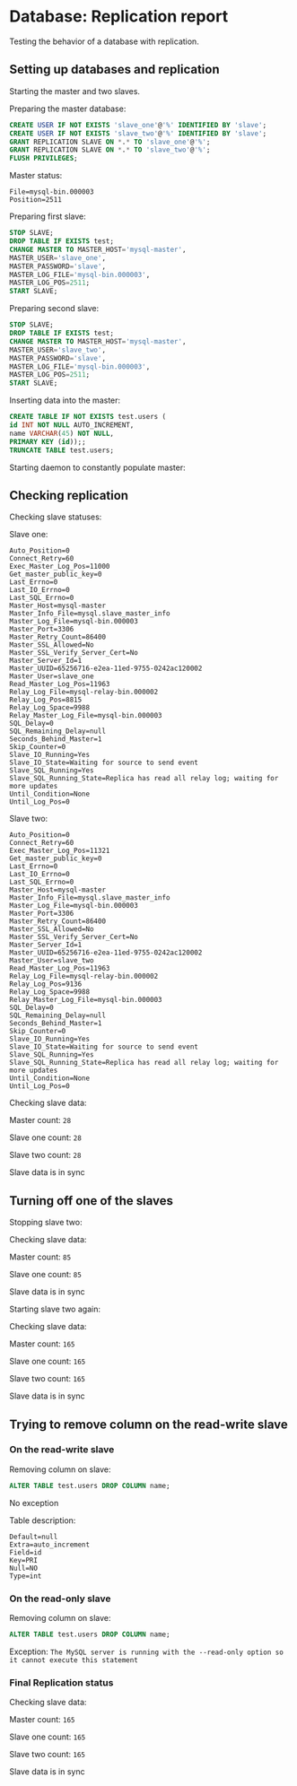 # Database: Replication report

Testing the behavior of a database with replication.

## Setting up databases and replication

Starting the master and two slaves.

Preparing the master database:

```sql
CREATE USER IF NOT EXISTS 'slave_one'@'%' IDENTIFIED BY 'slave';
CREATE USER IF NOT EXISTS 'slave_two'@'%' IDENTIFIED BY 'slave';
GRANT REPLICATION SLAVE ON *.* TO 'slave_one'@'%';
GRANT REPLICATION SLAVE ON *.* TO 'slave_two'@'%';
FLUSH PRIVILEGES;
```

Master status:

```
File=mysql-bin.000003
Position=2511
```

Preparing first slave:

```sql
STOP SLAVE;
DROP TABLE IF EXISTS test;
CHANGE MASTER TO MASTER_HOST='mysql-master',
MASTER_USER='slave_one',
MASTER_PASSWORD='slave',
MASTER_LOG_FILE='mysql-bin.000003',
MASTER_LOG_POS=2511;
START SLAVE;
```

Preparing second slave:

```sql
STOP SLAVE;
DROP TABLE IF EXISTS test;
CHANGE MASTER TO MASTER_HOST='mysql-master',
MASTER_USER='slave_two',
MASTER_PASSWORD='slave',
MASTER_LOG_FILE='mysql-bin.000003',
MASTER_LOG_POS=2511;
START SLAVE;
```

Inserting data into the master:

```sql
CREATE TABLE IF NOT EXISTS test.users (
id INT NOT NULL AUTO_INCREMENT,
name VARCHAR(45) NOT NULL,
PRIMARY KEY (id));;
TRUNCATE TABLE test.users;
```

Starting daemon to constantly populate master:

## Checking replication

Checking slave statuses:

Slave one:

```
Auto_Position=0
Connect_Retry=60
Exec_Master_Log_Pos=11000
Get_master_public_key=0
Last_Errno=0
Last_IO_Errno=0
Last_SQL_Errno=0
Master_Host=mysql-master
Master_Info_File=mysql.slave_master_info
Master_Log_File=mysql-bin.000003
Master_Port=3306
Master_Retry_Count=86400
Master_SSL_Allowed=No
Master_SSL_Verify_Server_Cert=No
Master_Server_Id=1
Master_UUID=65256716-e2ea-11ed-9755-0242ac120002
Master_User=slave_one
Read_Master_Log_Pos=11963
Relay_Log_File=mysql-relay-bin.000002
Relay_Log_Pos=8815
Relay_Log_Space=9988
Relay_Master_Log_File=mysql-bin.000003
SQL_Delay=0
SQL_Remaining_Delay=null
Seconds_Behind_Master=1
Skip_Counter=0
Slave_IO_Running=Yes
Slave_IO_State=Waiting for source to send event
Slave_SQL_Running=Yes
Slave_SQL_Running_State=Replica has read all relay log; waiting for more updates
Until_Condition=None
Until_Log_Pos=0
```

Slave two:

```
Auto_Position=0
Connect_Retry=60
Exec_Master_Log_Pos=11321
Get_master_public_key=0
Last_Errno=0
Last_IO_Errno=0
Last_SQL_Errno=0
Master_Host=mysql-master
Master_Info_File=mysql.slave_master_info
Master_Log_File=mysql-bin.000003
Master_Port=3306
Master_Retry_Count=86400
Master_SSL_Allowed=No
Master_SSL_Verify_Server_Cert=No
Master_Server_Id=1
Master_UUID=65256716-e2ea-11ed-9755-0242ac120002
Master_User=slave_two
Read_Master_Log_Pos=11963
Relay_Log_File=mysql-relay-bin.000002
Relay_Log_Pos=9136
Relay_Log_Space=9988
Relay_Master_Log_File=mysql-bin.000003
SQL_Delay=0
SQL_Remaining_Delay=null
Seconds_Behind_Master=1
Skip_Counter=0
Slave_IO_Running=Yes
Slave_IO_State=Waiting for source to send event
Slave_SQL_Running=Yes
Slave_SQL_Running_State=Replica has read all relay log; waiting for more updates
Until_Condition=None
Until_Log_Pos=0
```

Checking slave data:

Master count: `28`

Slave one count: `28`

Slave two count: `28`

Slave data is in sync

## Turning off one of the slaves

Stopping slave two:

Checking slave data:

Master count: `85`

Slave one count: `85`

Slave data is in sync

Starting slave two again:

Checking slave data:

Master count: `165`

Slave one count: `165`

Slave two count: `165`

Slave data is in sync

## Trying to remove column on the read-write slave

### On the read-write slave

Removing column on slave:

```sql
ALTER TABLE test.users DROP COLUMN name;
```

No exception

Table description:

```
Default=null
Extra=auto_increment
Field=id
Key=PRI
Null=NO
Type=int
```

### On the read-only slave

Removing column on slave:

```sql
ALTER TABLE test.users DROP COLUMN name;
```

Exception: `The MySQL server is running with the --read-only option so it cannot execute this statement`

### Final Replication status

Checking slave data:

Master count: `165`

Slave one count: `165`

Slave two count: `165`

Slave data is in sync

